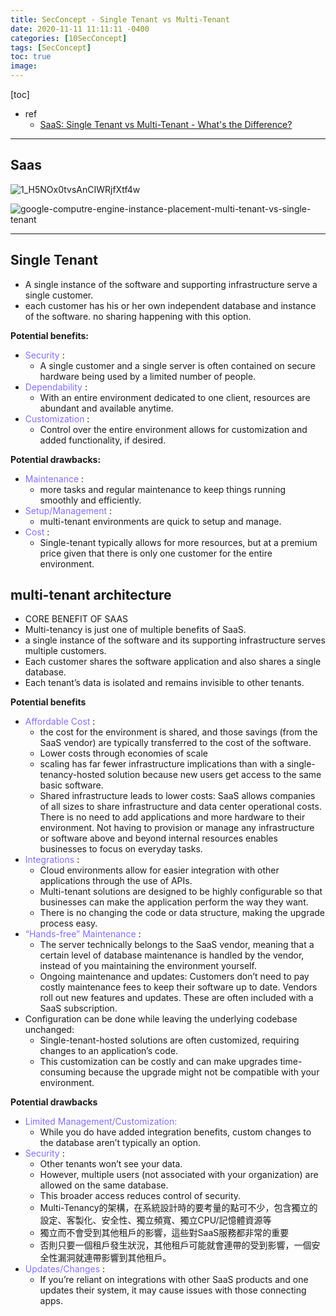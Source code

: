 ```yaml
---
title: SecConcept - Single Tenant vs Multi-Tenant
date: 2020-11-11 11:11:11 -0400
categories: [10SecConcept]
tags: [SecConcept]
toc: true
image:
---
```


[toc]

- ref
  - [SaaS: Single Tenant vs Multi-Tenant - What's the Difference?](https://digitalguardian.com/blog/saas-single-tenant-vs-multi-tenant-whats-difference)

---

## Saas

![1_H5NOx0tvsAnCIWRjfXtf4w](https://i.imgur.com/k7CZkyL.png)


![google-computre-engine-instance-placement-multi-tenant-vs-single-tenant](https://i.imgur.com/pMGXKqh.png)

---


## Single Tenant

- A single instance of the software and supporting infrastructure serve a single customer.
- each customer has his or her own independent database and instance of the software.
 no sharing happening with this option.

**Potential benefits:**
- <font color=LightSlateBlue> Security </font>:
  - A single customer and a single server is often contained on secure hardware being used by a limited number of people.
- <font color=LightSlateBlue> Dependability </font>:
  - With an entire environment dedicated to one client, resources are abundant and available anytime.
- <font color=LightSlateBlue> Customization </font>:
  - Control over the entire environment allows for customization and added functionality, if desired.

**Potential drawbacks:**
- <font color=LightSlateBlue> Maintenance </font>:
  - more tasks and regular maintenance to keep things running smoothly and efficiently.
- <font color=LightSlateBlue> Setup/Management </font>:
  - multi-tenant environments are quick to setup and manage.
- <font color=LightSlateBlue> Cost </font>:
  - Single-tenant typically allows for more resources, but at a premium price given that there is only one customer for the entire environment.



## multi-tenant architecture

- CORE BENEFIT OF SAAS
- Multi-tenancy is just one of multiple benefits of SaaS.
- a single instance of the software and its supporting infrastructure serves multiple customers.
- Each customer shares the software application and also shares a single database.
- Each tenant’s data is isolated and remains invisible to other tenants.

**Potential benefits**
- <font color=LightSlateBlue> Affordable Cost </font>:
  - the cost for the environment is shared, and those savings (from the SaaS vendor) are typically transferred to the cost of the software.
  - Lower costs through economies of scale
  - scaling has far fewer infrastructure implications than with a single-tenancy-hosted solution because new users get access to the same basic software.
  - Shared infrastructure leads to lower costs: SaaS allows companies of all sizes to share infrastructure and data center operational costs. There is no need to add applications and more hardware to their environment. Not having to provision or manage any infrastructure or software above and beyond internal resources enables businesses to focus on everyday tasks.
- <font color=LightSlateBlue> Integrations </font>:
  - Cloud environments allow for easier integration with other applications through the use of APIs.
  - Multi-tenant solutions are designed to be highly configurable so that businesses can make the application perform the way they want.
  - There is no changing the code or data structure, making the upgrade process easy.
- <font color=LightSlateBlue> “Hands-free” Maintenance </font>:
  - The server technically belongs to the SaaS vendor, meaning that a certain level of database maintenance is handled by the vendor, instead of you maintaining the environment yourself.
  - Ongoing maintenance and updates: Customers don’t need to pay costly maintenance fees to keep their software up to date. Vendors roll out new features and updates. These are often included with a SaaS subscription.
- Configuration can be done while leaving the underlying codebase unchanged:
  - Single-tenant-hosted solutions are often customized, requiring changes to an application’s code.
  - This customization can be costly and can make upgrades time-consuming because the upgrade might not be compatible with your environment.

**Potential drawbacks**
- <font color=LightSlateBlue> Limited Management/Customization: </font>
  - While you do have added integration benefits, custom changes to the database aren’t typically an option.
- <font color=LightSlateBlue> Security </font>:
  - Other tenants won’t see your data.
  - However, multiple users (not associated with your organization) are allowed on the same database.
  - This broader access reduces control of security.
  - Multi-Tenancy的架構，在系統設計時的要考量的點可不少，包含獨立的設定、客製化、安全性、獨立頻寬、獨立CPU/記憶體資源等
  - 獨立而不會受到其他租戶的影響，這些對SaaS服務都非常的重要
  - 否則只要一個租戶發生狀況，其他租戶可能就會連帶的受到影響，一個安全性漏洞就連帶影響到其他租戶。
- <font color=LightSlateBlue> Updates/Changes </font>:
  - If you’re reliant on integrations with other SaaS products and one updates their system, it may cause issues with those connecting apps.
